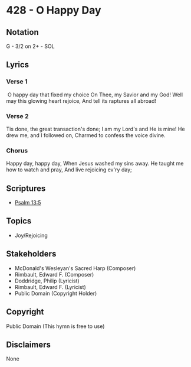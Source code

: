 # 428 - O Happy Day

## Notation

G - 3/2 on 2+ - SOL

## Lyrics

### Verse 1

 O happy day that fixed my choice On Thee, my Savior and my God! Well may this glowing heart rejoice, And tell its raptures all abroad!


### Verse 2

Tis done, the great transaction's done; I am my Lord's and He is mine! He drew me, and I followed on, Charmed to confess the voice divine.

### Chorus

Happy day, happy day, When Jesus washed my sins away. He taught me how to watch and pray, And live rejoicing ev'ry day;


## Scriptures

- [Psalm 13:5](https://www.biblegateway.com/passage/?search=Psalm%2013%3A5)

## Topics

- Joy/Rejoicing

## Stakeholders

- McDonald's Wesleyan's Sacred Harp (Composer)
- Rimbault, Edward F. (Composer)
- Doddridge, Philip (Lyricist)
- Rimbault, Edward F. (Lyricist)
- Public Domain (Copyright Holder)

## Copyright

Public Domain
(This hymn is free to use)

## Disclaimers

None

